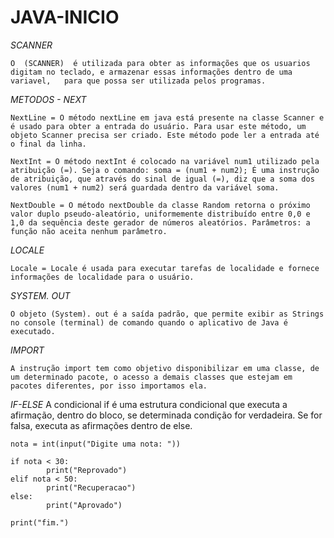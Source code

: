 # JAVA-INICIO

*SCANNER*
  
	O  (SCANNER)  é utilizada para obter as informações que os usuarios digitam no teclado, e armazenar essas informações dentro de uma variavel,   para que possa ser utilizada pelos programas.
	
*METODOS - NEXT*
	
	NextLine = O método nextLine em java está presente na classe Scanner e é usado para obter a entrada do usuário. Para usar este método, um objeto Scanner precisa ser criado. Este método pode ler a entrada até o final da linha.
	
	NextInt = O método nextInt é colocado na variável num1 utilizado pela atribuição (=). Seja o comando: soma = (num1 + num2); É uma instrução de atribuição, que através do sinal de igual (=), diz que a soma dos valores (num1 + num2) será guardada dentro da variável soma.
	
	NextDouble = O método nextDouble da classe Random retorna o próximo valor duplo pseudo-aleatório, uniformemente distribuído entre 0,0 e 1,0 da sequência deste gerador de números aleatórios. Parâmetros: a função não aceita nenhum parâmetro.
	
*LOCALE*

	Locale = Locale é usada para executar tarefas de localidade e fornece informações de localidade para o usuário.
	
*SYSTEM. OUT*

	O objeto (System). out é a saída padrão, que permite exibir as Strings no console (terminal) de comando quando o aplicativo de Java é executado.

*IMPORT*

	A instrução import tem como objetivo disponibilizar em uma classe, de um determinado pacote, o acesso a demais classes que estejam em pacotes diferentes, por isso importamos ela.
	
*IF-ELSE*
	A condicional if é uma estrutura condicional que executa a afirmação, dentro do bloco, se determinada condição for verdadeira. Se for falsa, executa as afirmações dentro de else.
	
	nota = int(input("Digite uma nota: "))

	if nota < 30:
    		print("Reprovado")
	elif nota < 50:
    		print("Recuperacao")
	else:
    		print("Aprovado")

	print("fim.")
	
	
